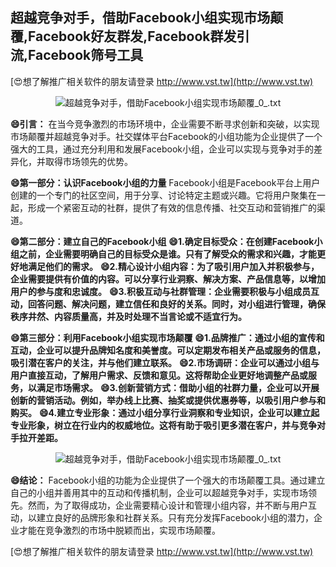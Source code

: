 ## **超越竞争对手，借助Facebook小组实现市场颠覆,Facebook好友群发,Facebook群发引流,Facebook筛号工具**

[😍想了解推广相关软件的朋友请登录 http://www.vst.tw](http://www.vst.tw)

 <center><img src="https://vst.tw/MP4/tuiguang/png/3.png" alt="超越竞争对手，借助Facebook小组实现市场颠覆_0_.txt"></center>

**😄引言：**
在当今竞争激烈的市场环境中，企业需要不断寻求创新和突破，以实现市场颠覆并超越竞争对手。社交媒体平台Facebook的小组功能为企业提供了一个强大的工具，通过充分利用和发展Facebook小组，企业可以实现与竞争对手的差异化，并取得市场领先的优势。

**😄第一部分：认识Facebook小组的力量**
Facebook小组是Facebook平台上用户创建的一个专门的社区空间，用于分享、讨论特定主题或兴趣。它将用户聚集在一起，形成一个紧密互动的社群，提供了有效的信息传播、社交互动和营销推广的渠道。

**😄第二部分：建立自己的Facebook小组**
**😄1.确定目标受众：在创建Facebook小组之前，企业需要明确自己的目标受众是谁。只有了解受众的需求和兴趣，才能更好地满足他们的需求。**
**😄2.精心设计小组内容：为了吸引用户加入并积极参与，企业需要提供有价值的内容。可以分享行业洞察、解决方案、产品信息等，以增加用户的参与度和忠诚度。**
**😄3.积极互动与社群管理：企业需要积极与小组成员互动，回答问题、解决问题，建立信任和良好的关系。同时，对小组进行管理，确保秩序井然、内容质量高，并及时处理不当言论或不适宜行为。**

**😄第三部分：利用Facebook小组实现市场颠覆**
**😄1.品牌推广：通过小组的宣传和互动，企业可以提升品牌知名度和美誉度。可以定期发布相关产品或服务的信息，吸引潜在客户的关注，并与他们建立联系。**
**😄2.市场调研：企业可以通过小组与用户直接互动，了解用户需求、反馈和意见。这将帮助企业更好地调整产品或服务，以满足市场需求。**
**😄3.创新营销方式：借助小组的社群力量，企业可以开展创新的营销活动。例如，举办线上比赛、抽奖或提供优惠券等，以吸引用户参与和购买。**
**😄4.建立专业形象：通过小组分享行业洞察和专业知识，企业可以建立起专业形象，树立在行业内的权威地位。这将有助于吸引更多潜在客户，并与竞争对手拉开差距。**

 <center><img src="https://vst.tw/MP4/tuiguang/png/6.png" alt="超越竞争对手，借助Facebook小组实现市场颠覆_0_.txt"></center>

**😄结论：**
Facebook小组的功能为企业提供了一个强大的市场颠覆工具。通过建立自己的小组并善用其中的互动和传播机制，企业可以超越竞争对手，实现市场领先。然而，为了取得成功，企业需要精心设计和管理小组内容，并不断与用户互动，以建立良好的品牌形象和社群关系。只有充分发挥Facebook小组的潜力，企业才能在竞争激烈的市场中脱颖而出，实现市场颠覆。

[😍想了解推广相关软件的朋友请登录 http://www.vst.tw](http://www.vst.tw)



